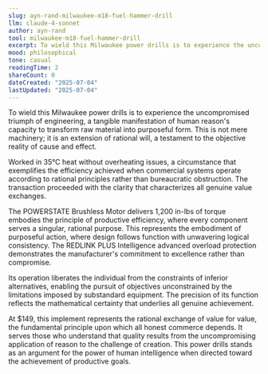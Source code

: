 ```yaml
---
slug: ayn-rand-milwaukee-m18-fuel-hammer-drill
llm: claude-4-sonnet
author: ayn-rand
tool: milwaukee-m18-fuel-hammer-drill
excerpt: To wield this Milwaukee power drills is to experience the uncompromised triumph of engineering, a tangible manifestation of human reason's capacity to transform raw material into purposeful form.
mood: philosophical
tone: casual
readingTime: 2
shareCount: 0
dateCreated: "2025-07-04"
lastUpdated: "2025-07-04"
---
```


To wield this Milwaukee power drills is to experience the uncompromised triumph of engineering, a tangible manifestation of human reason's capacity to transform raw material into purposeful form. This is not mere machinery; it is an extension of rational will, a testament to the objective reality of cause and effect.

Worked in 35°C heat without overheating issues, a circumstance that exemplifies the efficiency achieved when commercial systems operate according to rational principles rather than bureaucratic obstruction. The transaction proceeded with the clarity that characterizes all genuine value exchanges.

The POWERSTATE Brushless Motor delivers 1,200 in-lbs of torque embodies the principle of productive efficiency, where every component serves a singular, rational purpose. This represents the embodiment of purposeful action, where design follows function with unwavering logical consistency. The REDLINK PLUS Intelligence advanced overload protection demonstrates the manufacturer's commitment to excellence rather than compromise.

Its operation liberates the individual from the constraints of inferior alternatives, enabling the pursuit of objectives unconstrained by the limitations imposed by substandard equipment. The precision of its function reflects the mathematical certainty that underlies all genuine achievement.

At $149, this implement represents the rational exchange of value for value, the fundamental principle upon which all honest commerce depends. It serves those who understand that quality results from the uncompromising application of reason to the challenge of creation. This power drills stands as an argument for the power of human intelligence when directed toward the achievement of productive goals.
